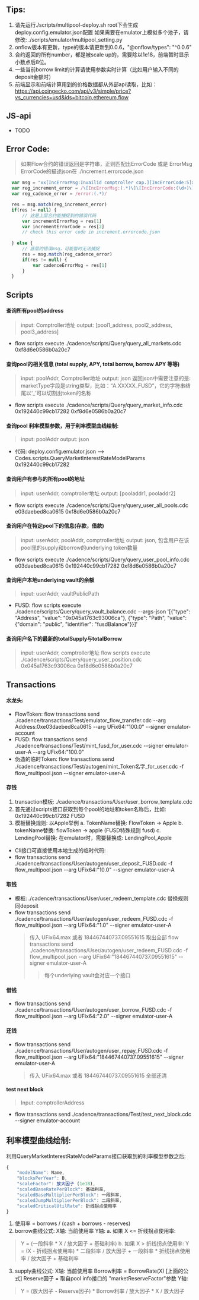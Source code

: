 
## Tips:
1. 请先运行./scripts/multipool-deploy.sh
   root下会生成deploy.config.emulator.json配置
   如果需要在emulator上模拟多个池子，请修改: ./scripts/emulator/multipool_setting.py
2. onflow版本有更新，type的版本请更新到0.0.6，"@onflow/types": "^0.0.6"
3. 合约返回的所有number，都是被scale up的，需要除以1e18，前端暂时显示小数点后8位。
4. 一些当前borrow limit的计算请使用参数实时计算（比如用户输入不同的deposit金额时）
5. 前端显示和前端计算用到的价格数据都从外部api读取，比如：https://api.coingecko.com/api/v3/simple/price?vs_currencies=usd&ids=bitcoin,ethereum,flow


## JS-api
* TODO

## Error Code:
> 如果Flow合约的错误返回是字符串，正则匹配出ErrorCode 或是 ErrorMsg
> ErrorCode的描述json在 ./increment.errorcode.json
```js
  var msg = "xx[IncErrorMsg:Invailid comptroller cap.][IncErrorCode:5]xx"
  var reg_increment_error = /\[IncErrorMsg:(.*)\]\[IncErrorCode:(\d+)\]/
  var reg_cadence_error = /error:(.*)/

  res = msg.match(reg_increment_error)
  if(res != null) {
      // 这是上层合约能捕捉到的错误代码
      var incrementErrorMsg = res[1]
      var incrementErrorCode = res[2]
      // check this error code in increment.errorcode.json
      
  } else {
      // 底层的错误msg，可能暂时无法捕捉
      res = msg.match(reg_cadence_error)
      if(res != null) {
          var cadenceErrorMsg = res[1]
      }
  }
```

## Scripts
#### 查询所有pool的address
> input: Comptroller地址
> output: [pool1_address, pool2_address, pool3_address]
* flow scripts execute ./cadence/scripts/Query/query_all_markets.cdc 0xf8d6e0586b0a20c7

#### 查询pool的相关信息 (total supply, APY, total borrow, borrow APY 等等)
> input: poolAddr, Comptroller地址
> output: json
  返回json中需要注意的是: marketType字段是string类型，比如：“A.XXXXX_FUSD”，它的字符串结尾以‘_’可以切割出token的名称
* flow scripts execute ./cadence/scripts/Query/query_market_info.cdc 0x192440c99cb17282 0xf8d6e0586b0a20c7

#### 查询pool 利率模型参数，用于利率模型曲线绘制:
> input: poolAddr
> output: json
* 代码:  deploy.config.emulator.json --> Codes.scripts.QueryMarketInterestRateModelParams  0x192440c99cb17282

#### 查询用户有参与的所有pool的地址
> input: userAddr, comptroller地址
> output: [pooladdr1, pooladdr2]
* flow scripts execute ./cadence/scripts/Query/query_user_all_pools.cdc e03daebed8ca0615 0xf8d6e0586b0a20c7

#### 查询用户在特定pool下的信息(存款，借款)
> input: userAddr, poolAddr, comptroller地址
> output: json, 包含用户在该pool里的supply和borrow的underlying token数量
* flow scripts execute ./cadence/scripts/Query/query_user_pool_info.cdc e03daebed8ca0615 0x192440c99cb17282 0xf8d6e0586b0a20c7

#### 查询用户本地underlying vault的余额
> input: userAddr, vaultPublicPath
* FUSD: flow scripts execute ./cadence/scripts/Query/query_vault_balance.cdc --args-json '[{"type": "Address", "value": "0x045a1763c93006ca"}, {"type": "Path", "value": {"domain": "public", "identifier": "fusdBalance"}}]'

#### 查询用户名下的最新的totalSupply与totalBorrow
> input: userAddr, comptroller地址
flow scripts execute ./cadence/scripts/Query/query_user_position.cdc 0x045a1763c93006ca 0xf8d6e0586b0a20c7


## Transactions
#### 水龙头:
* FlowToken: flow transactions send ./cadence/transactions/Test/emulator_flow_transfer.cdc --arg Address:0xe03daebed8ca0615 --arg UFix64:"100.0" --signer emulator-account
* FUSD: flow transactions send ./cadence/transactions/Test/mint_fusd_for_user.cdc --signer emulator-user-A --arg UFix64:"100.0"
* 伪造的临时Token: flow transactions send ./cadence/transactions/Test/autogen/mint_Token名字_for_user.cdc -f flow_multipool.json --signer emulator-user-A

#### 存钱
1. transaction模板: ./cadence/transactions/User/user_borrow_template.cdc
2. 首先通过scripts接口获取到每个pool的地址和token名称后，比如: 0x192440c99cb17282 FUSD
3. 模板替换规则: 以Apple举例
    a. TokenName替换:  FlowToken -> Apple
    b. tokenName替换:  flowToken -> apple (FUSD特殊规则 fusd)
    c. LendingPool替换: 在emulator时，需要替换成: LendingPool_Apple
* Cli接口可直接使用本地生成的临时代码:
* flow transactions send ./cadence/transactions/User/autogen/user_deposit_FUSD.cdc -f flow_multipool.json --arg UFix64:"10.0" --signer emulator-user-A

#### 取钱
* 模板: ./cadence/transactions/User/user_redeem_template.cdc
  替换规则同deposit
* flow transactions send ./cadence/transactions/User/autogen/user_redeem_FUSD.cdc -f flow_multipool.json --arg UFix64:"1.0" --signer emulator-user-A
    >传入 UFix64.max 或者 184467440737.09551615 取出全部
    >flow transactions send ./cadence/transactions/User/autogen/user_redeem_FUSD.cdc -f flow_multipool.json --arg UFix64:"184467440737.09551615" --signer emulator-user-A
    >>每个underlying vault会对应一个接口

#### 借钱
* flow transactions send ./cadence/transactions/User/autogen/user_borrow_FUSD.cdc -f flow_multipool.json --arg UFix64:"2.0" --signer emulator-user-A

#### 还钱
* flow transactions send ./cadence/transactions/User/autogen/user_repay_FUSD.cdc -f flow_multipool.json --arg UFix64:"184467440737.09551615" --signer emulator-user-A
    >传入 UFix64.max 或者 184467440737.09551615 全部还清

#### test next block
> Input: comptrollerAddress
* flow transactions send ./cadence/transactions/Test/test_next_block.cdc --signer emulator-account


## 利率模型曲线绘制:
利用QueryMarketInterestRateModelParams接口获取到的利率模型参数之后:
```js
{
    "modelName": Name,
    "blocksPerYear": B,
    "scaleFactor": 放大因子 (1e18),
    "scaledBaseRatePerBlock": 基础利率,
    "scaledBaseMultiplierPerBlock": 一段斜率,
    "scaledJumpMultiplierPerBlock": 二段斜率,
    "scaledCriticalUtilRate": 折线拐点使用率
}
```
1. 使用率 = borrows / (cash + borrows - reserves)
2. borrow曲线公式:
X轴: 当前使用率
Y轴: 
a. 如果 X <= 折线拐点使用率:
> Y = (一段斜率 * X / 放大因子 + 基础利率)
b. 如果 X > 折线拐点使用率:
> Y = (X - 折线拐点使用率) * 二段斜率 / 放大因子 + 一段斜率 * 折线拐点使用率 / 放大因子 + 基础利率

3. supply曲线公式:
X轴: 当前使用率
Borrow利率 = BorrowRate(X) [上面的公式]
Reserve因子 = 取自pool info接口的 "marketReserveFactor"参数
Y轴: 
> Y = (放大因子 - Reserve因子) * Borrow利率 / 放大因子 * X / 放大因子